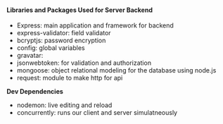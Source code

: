 #### Libraries and Packages Used for Server Backend
- Express: main application and framework for backend
- express-validator: field validator
- bcryptjs: password encryption
- config: global variables
- gravatar: 
- jsonwebtoken: for validation and authorization
- mongoose: object relational modeling for the database using node.js
- request: module to make http for api

**Dev Dependencies**
- nodemon: live editing and reload
- concurrently: runs our client and server simulatneously